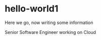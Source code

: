 # hello-world1

Here we go, now writing some information

Senior Software Engineer working on Cloud
